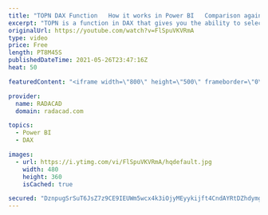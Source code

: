 ```yaml
---
title: "TOPN DAX Function   How it works in Power BI   Comparison against the top group"
excerpt: "TOPN is a function in DAX that gives you the ability to select the top items from a table based on an expression. In this article and video, I’ll explain how to use the TopN function in DAX either to create a calculated table or to use it in a measure to achieve analysis such as; comparison with the"
originalUrl: https://youtube.com/watch?v=FlSpuVKVRmA
type: video
price: Free
length: PT8M45S
publishedDateTime: 2021-05-26T23:47:16Z
heat: 50

featuredContent: "<iframe width=\"800\" height=\"500\" frameborder=\"0\" src=\"https://www.youtube.com/embed/FlSpuVKVRmA\" allow=\"accelerometer; autoplay; encrypted-media; gyroscope; picture-in-picture\" allowfullscreen></iframe>"

provider:
  name: RADACAD
  domain: radacad.com

topics:
  - Power BI
  - DAX

images:
  - url: https://i.ytimg.com/vi/FlSpuVKVRmA/hqdefault.jpg
    width: 480
    height: 360
    isCached: true

secured: "DznpugSrSuT6JsZ7z9CE9IEUWm5wcx4k3iOjyMEyykijft4CndAYRtDZhdymgmEOIa4WsSrvgH95CEtEbdNaPzUYrav3HsXfnPG8JV+s7E6gdmKr4qb/PibZrZs+WA7Gq4YOsyK123Dkt/Co7s7RjO21s1Y4pisKbrDVsGCd3WCJzYGXzf8NbTpJJD5VW/lixpBwNypJBe9CY7w8k4XGCm04yOFO/ABB7xRU03cwM/qJEiIWHEiehPm/1Cm+lC0xAmU+F187xnvvRqPNG42Fh+46IFZzHKzTQAOgKLM5iMKo3585aUr/cTkTPL2v11X0+5Hwg4bjceCTgIOo/jB9tQJ9HAVKvntBjbIlAddV3waypaLyUK77mj1Dh0ujJcDRiHiFNyBBqCW6NVLiadp45wDdEhNnW9ifMlWEjt0oKqA=;j92y46dcVVF9N21biGwxcg=="
---
```


